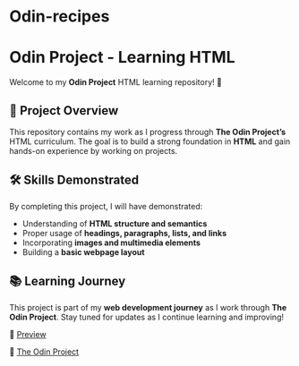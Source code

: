 # Odin-recipes
# Odin Project - Learning HTML  

Welcome to my **Odin Project** HTML learning repository! 🚀  

## 📌 Project Overview  
This repository contains my work as I progress through **The Odin Project’s** HTML curriculum. The goal is to build a strong foundation in **HTML** and gain hands-on experience by working on projects.  

## 🛠️ Skills Demonstrated  
By completing this project, I will have demonstrated:  
- Understanding of **HTML structure and semantics**  
- Proper usage of **headings, paragraphs, lists, and links**  
- Incorporating **images and multimedia elements**  
- Building a **basic webpage layout**  

## 📚 Learning Journey  
This project is part of my **web development journey** as I work through **The Odin Project**. Stay tuned for updates as I continue learning and improving!  

🔗 [Preview]((https://dagimed.github.io/Odin-recipes/)) 

🔗 [The Odin Project](https://www.theodinproject.com/)  
